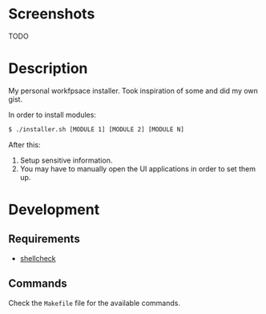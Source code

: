 # Screenshots

TODO

# Description

My personal workfpsace installer. Took inspiration of some and did my own gist.

In order to install modules:
```sh
$ ./installer.sh [MODULE 1] [MODULE 2] [MODULE N]
```

After this:
1. Setup sensitive information.
2. You may have to manually open the UI applications in order to set them up.

# Development

## Requirements

* [shellcheck](https://github.com/koalaman/shellcheck)

## Commands

Check the `Makefile` file for the available commands.

